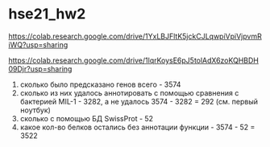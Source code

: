 # hse21_hw2

https://colab.research.google.com/drive/1YxLBJFltK5jckCJLqwpiVpiVjpvmRiWQ?usp=sharing

https://colab.research.google.com/drive/1lqrKoysE6pJ5tolAdX6zoKQHBDH09Djr?usp=sharing

1) сколько было предсказано генов всего - 3574
2) сколько из них удалось аннотировать с помощью сравнения с бактерией MIL-1 - 3282, а не удалось 3574 - 3282 = 292 (см. первый ноутбук)
3) сколько с помощью БД SwissProt - 52
4) какое кол-во белков остались без аннотации функции - 3574 - 52 = 3522
